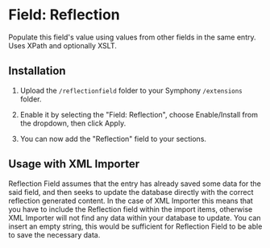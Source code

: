 # Field: Reflection

Populate this field's value using values from other fields in the same entry. Uses XPath and optionally XSLT.

## Installation

1. Upload the `/reflectionfield` folder to your Symphony `/extensions` folder.

2. Enable it by selecting the "Field: Reflection", choose Enable/Install from the dropdown, then click Apply.

4. You can now add the "Reflection" field to your sections.


## Usage with XML Importer

Reflection Field assumes that the entry has already saved some data for the said field, and then seeks to update the database directly with the correct reflection generated content.
In the case of XML Importer this means that you have to include the Reflection field within the import items, otherwise XML Importer will not find any data within your database to update.
You can insert an empty string, this would be sufficient for Reflection Field to be able to save the necessary data.
